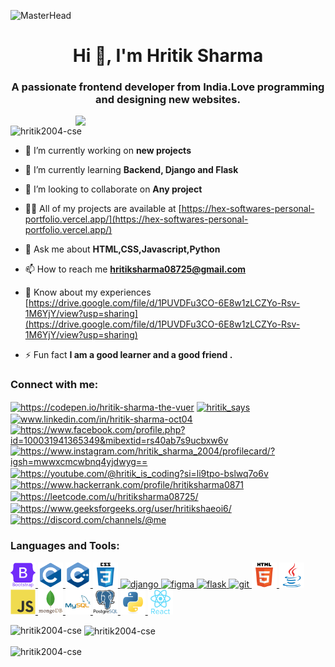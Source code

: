 ![MasterHead](https://user-images.githubusercontent.com/10498744/210012254-234538ff-d198-48aa-8964-37e6fd45d227.gif)
<h1 align="center">Hi 👋, I'm Hritik Sharma</h1>
<h3 align="center">A passionate frontend developer from India.Love programming and designing new websites.</h3>
<img align="right" width="400" src="https://images.squarespace-cdn.com/content/v1/5769fc401b631bab1addb2ab/1541580611624-TE64QGKRJG8SWAIUS7NS/ke17ZwdGBToddI8pDm48kPoswlzjSVMM-SxOp7CV59BZw-zPPgdn4jUwVcJE1ZvWQUxwkmyExglNqGp0IvTJZamWLI2zvYWH8K3-s_4yszcp2ryTI0HqTOaaUohrI8PI6FXy8c9PWtBlqAVlUS5izpdcIXDZqDYvprRqZ29Pw0o/coding-freak.gif">

<p align="left"> <img src="https://komarev.com/ghpvc/?username=hritik2004-cse&label=Profile%20views&color=0e75b6&style=flat" alt="hritik2004-cse" /> </p>

- 🔭 I’m currently working on **new projects**

- 🌱 I’m currently learning **Backend, Django and Flask**

- 👯 I’m looking to collaborate on **Any project**

- 👨‍💻 All of my projects are available at [https://hex-softwares-personal-portfolio.vercel.app/](https://hex-softwares-personal-portfolio.vercel.app/)

- 💬 Ask me about **HTML,CSS,Javascript,Python**

- 📫 How to reach me **hritiksharma08725@gmail.com**

- 📄 Know about my experiences [https://drive.google.com/file/d/1PUVDFu3CO-6E8w1zLCZYo-Rsv-1M6YjY/view?usp=sharing](https://drive.google.com/file/d/1PUVDFu3CO-6E8w1zLCZYo-Rsv-1M6YjY/view?usp=sharing)

- ⚡ Fun fact **I am a good learner and a good friend .**

<h3 align="left">Connect with me:</h3>
<p align="left">
<a href="https://codepen.io/https://codepen.io/hritik-sharma-the-vuer" target="blank"><img align="center" src="https://raw.githubusercontent.com/rahuldkjain/github-profile-readme-generator/master/src/images/icons/Social/codepen.svg" alt="https://codepen.io/hritik-sharma-the-vuer" height="30" width="40" /></a>
<a href="https://twitter.com/hritik_says" target="blank"><img align="center" src="https://raw.githubusercontent.com/rahuldkjain/github-profile-readme-generator/master/src/images/icons/Social/twitter.svg" alt="hritik_says" height="30" width="40" /></a>
<a href="https://linkedin.com/in/www.linkedin.com/in/hritik-sharma-oct04" target="blank"><img align="center" src="https://raw.githubusercontent.com/rahuldkjain/github-profile-readme-generator/master/src/images/icons/Social/linked-in-alt.svg" alt="www.linkedin.com/in/hritik-sharma-oct04" height="30" width="40" /></a>
<a href="https://fb.com/https://www.facebook.com/profile.php?id=100031941365349&mibextid=rs40ab7s9ucbxw6v" target="blank"><img align="center" src="https://raw.githubusercontent.com/rahuldkjain/github-profile-readme-generator/master/src/images/icons/Social/facebook.svg" alt="https://www.facebook.com/profile.php?id=100031941365349&mibextid=rs40ab7s9ucbxw6v" height="30" width="40" /></a>
<a href="https://instagram.com/https://www.instagram.com/hritik_sharma_2004/profilecard/?igsh=mwwxcmcwbnq4yjdwyg==" target="blank"><img align="center" src="https://raw.githubusercontent.com/rahuldkjain/github-profile-readme-generator/master/src/images/icons/Social/instagram.svg" alt="https://www.instagram.com/hritik_sharma_2004/profilecard/?igsh=mwwxcmcwbnq4yjdwyg==" height="30" width="40" /></a>
<a href="https://www.youtube.com/c/https://youtube.com/@hritik_is_coding?si=li9tpo-bslwq7o6v" target="blank"><img align="center" src="https://raw.githubusercontent.com/rahuldkjain/github-profile-readme-generator/master/src/images/icons/Social/youtube.svg" alt="https://youtube.com/@hritik_is_coding?si=li9tpo-bslwq7o6v" height="30" width="40" /></a>
<a href="https://www.hackerrank.com/https://www.hackerrank.com/profile/hritiksharma0871" target="blank"><img align="center" src="https://raw.githubusercontent.com/rahuldkjain/github-profile-readme-generator/master/src/images/icons/Social/hackerrank.svg" alt="https://www.hackerrank.com/profile/hritiksharma0871" height="30" width="40" /></a>
<a href="https://www.leetcode.com/https://leetcode.com/u/hritiksharma08725/" target="blank"><img align="center" src="https://raw.githubusercontent.com/rahuldkjain/github-profile-readme-generator/master/src/images/icons/Social/leet-code.svg" alt="https://leetcode.com/u/hritiksharma08725/" height="30" width="40" /></a>
<a href="https://auth.geeksforgeeks.org/user/https://www.geeksforgeeks.org/user/hritikshaeoi6/" target="blank"><img align="center" src="https://raw.githubusercontent.com/rahuldkjain/github-profile-readme-generator/master/src/images/icons/Social/geeks-for-geeks.svg" alt="https://www.geeksforgeeks.org/user/hritikshaeoi6/" height="30" width="40" /></a>
<a href="https://discord.gg/https://discord.com/channels/@me" target="blank"><img align="center" src="https://raw.githubusercontent.com/rahuldkjain/github-profile-readme-generator/master/src/images/icons/Social/discord.svg" alt="https://discord.com/channels/@me" height="30" width="40" /></a>
</p>

<h3 align="left">Languages and Tools:</h3>
<p align="left"> <a href="https://getbootstrap.com" target="_blank" rel="noreferrer"> <img src="https://raw.githubusercontent.com/devicons/devicon/master/icons/bootstrap/bootstrap-plain-wordmark.svg" alt="bootstrap" width="40" height="40"/> </a> <a href="https://www.cprogramming.com/" target="_blank" rel="noreferrer"> <img src="https://raw.githubusercontent.com/devicons/devicon/master/icons/c/c-original.svg" alt="c" width="40" height="40"/> </a> <a href="https://www.w3schools.com/cpp/" target="_blank" rel="noreferrer"> <img src="https://raw.githubusercontent.com/devicons/devicon/master/icons/cplusplus/cplusplus-original.svg" alt="cplusplus" width="40" height="40"/> </a> <a href="https://www.w3schools.com/css/" target="_blank" rel="noreferrer"> <img src="https://raw.githubusercontent.com/devicons/devicon/master/icons/css3/css3-original-wordmark.svg" alt="css3" width="40" height="40"/> </a> <a href="https://www.djangoproject.com/" target="_blank" rel="noreferrer"> <img src="https://cdn.worldvectorlogo.com/logos/django.svg" alt="django" width="40" height="40"/> </a> <a href="https://www.figma.com/" target="_blank" rel="noreferrer"> <img src="https://www.vectorlogo.zone/logos/figma/figma-icon.svg" alt="figma" width="40" height="40"/> </a> <a href="https://flask.palletsprojects.com/" target="_blank" rel="noreferrer"> <img src="https://www.vectorlogo.zone/logos/pocoo_flask/pocoo_flask-icon.svg" alt="flask" width="40" height="40"/> </a> <a href="https://git-scm.com/" target="_blank" rel="noreferrer"> <img src="https://www.vectorlogo.zone/logos/git-scm/git-scm-icon.svg" alt="git" width="40" height="40"/> </a> <a href="https://www.w3.org/html/" target="_blank" rel="noreferrer"> <img src="https://raw.githubusercontent.com/devicons/devicon/master/icons/html5/html5-original-wordmark.svg" alt="html5" width="40" height="40"/> </a> <a href="https://www.java.com" target="_blank" rel="noreferrer"> <img src="https://raw.githubusercontent.com/devicons/devicon/master/icons/java/java-original.svg" alt="java" width="40" height="40"/> </a> <a href="https://developer.mozilla.org/en-US/docs/Web/JavaScript" target="_blank" rel="noreferrer"> <img src="https://raw.githubusercontent.com/devicons/devicon/master/icons/javascript/javascript-original.svg" alt="javascript" width="40" height="40"/> </a> <a href="https://www.mongodb.com/" target="_blank" rel="noreferrer"> <img src="https://raw.githubusercontent.com/devicons/devicon/master/icons/mongodb/mongodb-original-wordmark.svg" alt="mongodb" width="40" height="40"/> </a> <a href="https://www.mysql.com/" target="_blank" rel="noreferrer"> <img src="https://raw.githubusercontent.com/devicons/devicon/master/icons/mysql/mysql-original-wordmark.svg" alt="mysql" width="40" height="40"/> </a> <a href="https://www.postgresql.org" target="_blank" rel="noreferrer"> <img src="https://raw.githubusercontent.com/devicons/devicon/master/icons/postgresql/postgresql-original-wordmark.svg" alt="postgresql" width="40" height="40"/> </a> <a href="https://www.python.org" target="_blank" rel="noreferrer"> <img src="https://raw.githubusercontent.com/devicons/devicon/master/icons/python/python-original.svg" alt="python" width="40" height="40"/> </a> <a href="https://reactjs.org/" target="_blank" rel="noreferrer"> <img src="https://raw.githubusercontent.com/devicons/devicon/master/icons/react/react-original-wordmark.svg" alt="react" width="40" height="40"/> </a> </p>

<p><img align="left" src="https://github-readme-stats.vercel.app/api/top-langs?username=hritik2004-cse&show_icons=true&locale=en&layout=compact" alt="hritik2004-cse" /></p>

<p>&nbsp;<img align="center" src="https://github-readme-stats.vercel.app/api?username=hritik2004-cse&show_icons=true&locale=en" alt="hritik2004-cse" /></p>

<p><img align="center" src="https://github-readme-streak-stats.herokuapp.com/?user=hritik2004-cse&" alt="hritik2004-cse" /></p>
